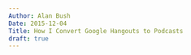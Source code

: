 ```yaml
---
Author: Alan Bush
Date: 2015-12-04
Title: How I Convert Google Hangouts to Podcasts
draft: true
---
```

